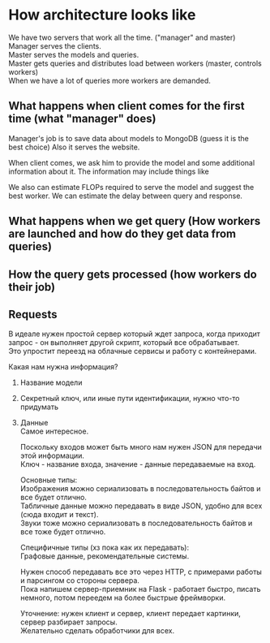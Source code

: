 # How architecture looks like

We have two servers that work all the time. ("manager" and master)  
Manager serves the clients.   
Master serves the models and queries.  
Master gets queries and distributes load between workers (master, controls workers)  
When we have a lot of queries more workers are demanded.  

## What happens when client comes for the first time (what "manager" does)
Manager's job is to save data about models to MongoDB (guess it is the best choice)
Also it serves the website.

When client comes, we ask him to provide the model and some additional information about it.
The information may include things like 

We also can estimate FLOPs required to serve the model and suggest the best worker.
We can estimate the delay between query and response. 

## What happens when we get query (How workers are launched and how do they get data from queries)


## How the query gets processed (how workers do their job)



## Requests

В идеале нужен простой сервер который ждет запроса, когда приходит запрос - он выполняет другой скрипт, который все обрабатывает.  
Это упростит переезд на облачные сервисы и работу с контейнерами.  

Какая нам нужна информация?  
1) Название модели  
2) Секретный ключ, или иные пути идентификации, нужно что-то придумать  
3) Данные  
    Самое интересное.  

    Поскольку входов может быть много нам нужен JSON для передачи этой информации.  
    Ключ - название входа, значение - данные передаваемые на вход.  

    Основные типы:  
    Изображения можно сериализовать в последовательность байтов и все будет отлично.  
    Табличные данные можно передавать в виде JSON, удобно для всех (сюда входит и текст).  
    Звуки тоже можно сериализовать в последовательность байтов и все тоже будет отлично.  

    Специфичные типы (хз пока как их передавать):  
    Графовые данные, рекомендательные системы.  

    Нужен способ передавать все это через HTTP, с примерами работы и парсингом со стороны сервера.  
    Пока напишем сервер-приемник на Flask - работает быстро, писать немного, потом переедем на более быстрые фреймворки.  

    Уточнение: нужен клиент и сервер, клиент передает картинки, сервер разбирает запросы.  
    Желательно сделать обработчики для всех.  